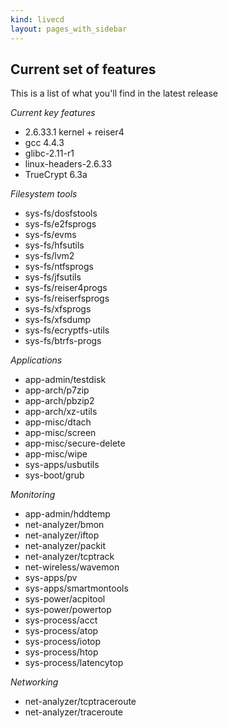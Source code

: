 ```yaml
---
kind: livecd
layout: pages_with_sidebar
---
```

## Current set of features
This is a list of what you'll find in the latest release

*Current key features*
* 2\.6\.33\.1 kernel \+ reiser4
* gcc 4\.4\.3
* glibc\-2\.11\-r1
* linux\-headers\-2\.6\.33
* TrueCrypt 6\.3a

*Filesystem tools*
* sys-fs/dosfstools
* sys-fs/e2fsprogs
* sys-fs/evms
* sys-fs/hfsutils
* sys-fs/lvm2
* sys-fs/ntfsprogs
* sys-fs/jfsutils
* sys-fs/reiser4progs
* sys-fs/reiserfsprogs
* sys-fs/xfsprogs
* sys-fs/xfsdump
* sys-fs/ecryptfs\-utils
* sys-fs/btrfs\-progs

*Applications*
* app-admin/testdisk
* app-arch/p7zip
* app-arch/pbzip2
* app-arch/xz\-utils
* app-misc/dtach
* app-misc/screen
* app-misc/secure-delete
* app-misc/wipe
* sys-apps/usbutils
* sys-boot/grub

*Monitoring*
* app-admin/hddtemp
* net-analyzer/bmon
* net-analyzer/iftop
* net-analyzer/packit
* net-analyzer/tcptrack
* net-wireless/wavemon
* sys-apps/pv
* sys-apps/smartmontools
* sys-power/acpitool
* sys-power/powertop
* sys-process/acct
* sys-process/atop
* sys-process/iotop
* sys-process/htop
* sys-process/latencytop

*Networking*
* net-analyzer/tcptraceroute
* net-analyzer/traceroute
